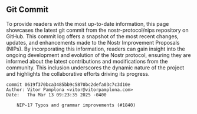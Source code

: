 ## Git Commit
To provide readers with the most up-to-date information, this page showcases the latest git commit from the nostr-protocol/nips repository on GitHub. This commit log offers a snapshot of the most recent changes, updates, and enhancements made to the Nostr Improvement Proposals (NIPs). By incorporating this information, readers can gain insight into the ongoing development and evolution of the Nostr protocol, ensuring they are informed about the latest contributions and modifications from the community. This inclusion underscores the dynamic nature of the project and highlights the collaborative efforts driving its progress.

```shell
commit 0619f370bca3485bb9c5870bc2defa03c7c3d10e
Author: Vitor Pamplona <vitor@vitorpamplona.com>
Date:   Thu Mar 13 09:23:35 2025 -0400

    NIP-17 Typos and grammar improvements (#1840)
```
